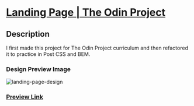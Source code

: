 # [Landing Page | The Odin Project](https://www.theodinproject.com/lessons/foundations-landing-page)

## Description

I first made this project for The Odin Project curriculum and then refactored it to practice in Post CSS and BEM.

### Design Preview Image

![landing-page-design](https://github.com/selimbiber/Pure-CSS-Challenges/assets/117529414/f9fa7491-5509-47c4-aaba-dfc52cb8b9fa)

### [Preview Link](https://htmlpreview.github.io/?https://github.com/selimbiber/30Day30Project-HTML5-CSS3-Challenges/blob/main/%2BDay30-landing-page/index.html)
